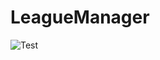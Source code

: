 # LeagueManager

![Test](https://github.com/ngruson/LeagueManager/workflows/.github/workflows/dotnetcore.yml/badge.svg)

